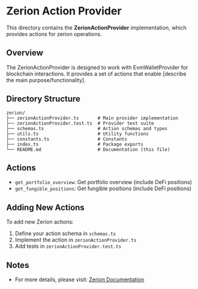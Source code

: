 # Zerion Action Provider

This directory contains the **ZerionActionProvider** implementation, which provides actions for zerion operations.

## Overview

The ZerionActionProvider is designed to work with EvmWalletProvider for blockchain interactions. It provides a set of actions that enable [describe the main purpose/functionality].

## Directory Structure

```
zerion/
├── zerionActionProvider.ts       # Main provider implementation
├── zerionActionProvider.test.ts  # Provider test suite
├── schemas.ts                    # Action schemas and types
├── utils.ts                      # Utility functions
├── constants.ts                  # Constants
├── index.ts                      # Package exports
└── README.md                     # Documentation (this file)
```

## Actions

- `get_portfolio_overview`: Get portfolio overview (include DeFi positions)
- `get_fungible_positions`: Get fungible positions (include DeFi positions)

## Adding New Actions

To add new Zerion actions:

1. Define your action schema in `schemas.ts`
2. Implement the action in `zerionActionProvider.ts`
3. Add tests in `zerionActionProvider.test.ts`

## Notes

- For more details, please visit: [Zerion Documentation](https://developers.zerion.io/reference/wallets/)
